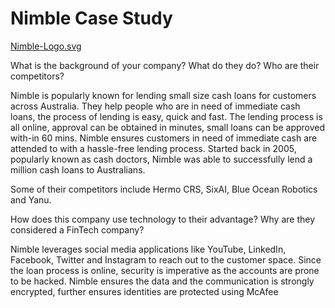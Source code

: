 # Nimble Case Study

[Nimble-Logo.svg](Nimble-Logo.svg) 

What is the background of your company? What do they do? Who are their competitors?

Nimble is popularly known for lending small size cash loans for customers across Australia. They help people who are in need of immediate cash loans, the process of lending is easy, quick and fast. The lending process  is all online, approval can be obtained in minutes, small loans can be approved with-in 60 mins. Nimble ensures customers in need of immediate cash are attended to with a hassle-free lending process. Started back in 2005, popularly known as cash doctors, Nimble was able to successfully lend a million cash loans to Australians.

Some of their competitors include Hermo CRS, SixAI, Blue Ocean Robotics and Yanu. 

How does this company use technology to their advantage? Why are they considered a FinTech company?

Nimble leverages social media applications like YouTube, LinkedIn, Facebook, Twitter and Instagram to reach out to the customer space. Since the loan process is online, security is imperative as the accounts are prone to be hacked. Nimble ensures the data and the communication is strongly encrypted, further ensures identities are protected using McAfee

